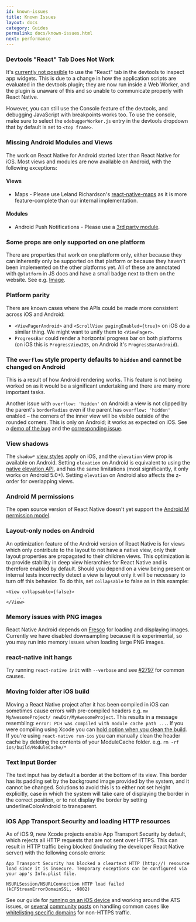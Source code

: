 ```yaml
---
id: known-issues
title: Known Issues
layout: docs
category: Guides
permalink: docs/known-issues.html
next: performance
---
```


### Devtools "React" Tab Does Not Work

It's [currently not possible](https://github.com/facebook/react-devtools/issues/229) to use the "React" tab in the devtools to inspect app widgets. This is due to a change in how the application scripts are evaluated in the devtools plugin; they are now run inside a Web Worker, and the plugin is unaware of this and so unable to communicate properly with React Native.

However, you can still use the Console feature of the devtools, and debugging JavaScript with breakpoints works too. To use the console, make sure to select the `⚙debuggerWorker.js` entry in the devtools dropdown that by default is set to `<top frame>`.

### Missing Android Modules and Views

The work on React Native for Android started later than React Native for iOS. Most views and modules are now available on Android, with the following exceptions:

#### Views

- Maps - Please use Leland Richardson's [react-native-maps](https://github.com/lelandrichardson/react-native-maps) as it is more feature-complete than our internal implementation.

#### Modules

- Android Push Notifications - Please use a [3rd party module](https://js.coach/react-native?filters=android&search=gcm).

### Some props are only supported on one platform

There are properties that work on one platform only, either because they can inherently only be supported on that platform or because they haven't been implemented on the other platforms yet. All of these are annotated with `@platform` in JS docs and have a small badge next to them on the website. See e.g. [Image](docs/image.html).

### Platform parity

There are known cases where the APIs could be made more consistent across iOS and Android:

- `<ViewPagerAndroid>` and `<ScrollView pagingEnabled={true}>` on iOS do a similar thing. We might want to unify them to `<ViewPager>`.
- `ProgressBar` could render a horizontal progress bar on both platforms (on iOS this is `ProgressViewIOS`, on Android it's `ProgressBarAndroid`).

### The `overflow` style property defaults to `hidden` and cannot be changed on Android

This is a result of how Android rendering works. This feature is not being worked on as it would be a significant undertaking and there are many more important tasks.

Another issue with `overflow: 'hidden'` on Android: a view is not clipped by the parent's `borderRadius` even if the parent has `overflow: 'hidden'` enabled – the corners of the inner view will be visible outside of the rounded corners. This is only on Android; it works as expected on iOS. See a [demo of the bug](https://rnplay.org/apps/BlGjdQ) and the [corresponding issue](https://github.com/facebook/react-native/issues/3198).

### View shadows

The `shadow*` [view styles](docs/view.html#style) apply on iOS, and the `elevation` view prop is available on Android. Setting `elevation` on Android is equivalent to using the [native elevation API](https://developer.android.com/training/material/shadows-clipping.html#Elevation), and has the same limitations (most significantly, it only works on Android 5.0+). Setting `elevation` on Android also affects the z-order for overlapping views.

### Android M permissions

The open source version of React Native doesn't yet support the [Android M permission model](http://developer.android.com/training/permissions/requesting.html).

### Layout-only nodes on Android

An optimization feature of the Android version of React Native is for views which only contribute to the layout to not have a native view, only their layout properties are propagated to their children views. This optimization is to provide stability in deep view hierarchies for React Native and is therefore enabled by default. Should you depend on a view being present or internal tests incorrectly detect a view is layout only it will be necessary to turn off this behavior. To do this, set `collapsable` to false as in this example:
```
<View collapsable={false}>
    ...
</View>
```

### Memory issues with PNG images

React Native Android depends on [Fresco](https://github.com/facebook/fresco) for loading and displaying images. Currently we have disabled downsampling because it is experimental, so you may run into memory issues when loading large PNG images.

### react-native init hangs

Try running `react-native init` with `--verbose` and see [#2797](https://github.com/facebook/react-native/issues/2797) for common causes.

### Moving folder after iOS build

Moving a React Native project after it has been compiled in iOS can sometimes cause errors with pre-compiled headers e.g. `mv MyAwesomeProject/ newDir/MyAwesomeProject`. This results in a message resembling: `error: PCH was compiled with module cache path ...`.  If you were compiling using Xcode you can [hold option when you clean the build](http://stackoverflow.com/a/15463219/3110982).  If you're using `react-native run-ios` you can manually clean the header cache by deleting the contents of your ModuleCache folder. e.g. `rm -rf ios/build/ModuleCache/*`

### Text Input Border

The text input has by default a border at the bottom of its view. This border has its padding set by the background image provided by the system, and it cannot be changed. Solutions to avoid this is to either not set height explicitly, case in which the system will take care of displaying the border in the correct position, or to not display the border by setting underlineColorAndroid to transparent.

### iOS App Transport Security and loading HTTP resources

As of iOS 9, new Xcode projects enable App Transport Security by default, which rejects all HTTP requests that are not sent over HTTPS. This can result in HTTP traffic being blocked (including the developer React Native server) with the following console errors:

```
App Transport Security has blocked a cleartext HTTP (http://) resource load since it is insecure. Temporary exceptions can be configured via your app's Info.plist file.
```

```
NSURLSession/NSURLConnection HTTP load failed (kCFStreamErrorDomainSSL, -9802)
```

See our guide for [running on an iOS device](RunningOnDeviceIOS.md) and working around the ATS issues, or [several](http://useyourloaf.com/blog/app-transport-security/) [community](https://www.hackingwithswift.com/example-code/system/how-to-handle-the-https-requirements-in-ios-9-with-app-transport-security) [posts](https://ste.vn/2015/06/10/configuring-app-transport-security-ios-9-osx-10-11/) on handling common cases like [whitelisting specific domains](http://stackoverflow.com/a/30732693) for non-HTTPS traffic.
